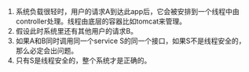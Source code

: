 1) 系统负载很轻时，用户的请求A到达此app后，它会被安排到一个线程中由controller处理。线程由底层的容器比如tomcat来管理。
2) 假设此时系统里还有其他用户的请求B。
3) 如果A和B同时调用同一个service S的同一个接口，如果S不是线程安全的，那么必定会出问题。
4) 只有S是线程安全的，整个系统才是正确的。
